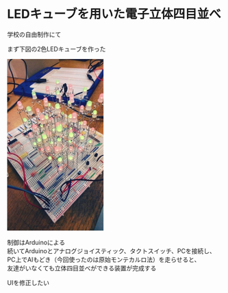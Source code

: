 # LEDキューブを用いた電子立体四目並べ
学校の自由制作にて  
  
まず下図の2色LEDキューブを作った  
  
![LEDキューブ](/LEDCUBE.jpg) 

制御はArduinoによる  
続いてArduinoとアナログジョイスティック、タクトスイッチ、PCを接続し、  
PC上でAIもどき（今回使ったのは原始モンテカルロ法）を走らせると、  
友達がいなくても立体四目並べができる装置が完成する  

UIを修正したい
